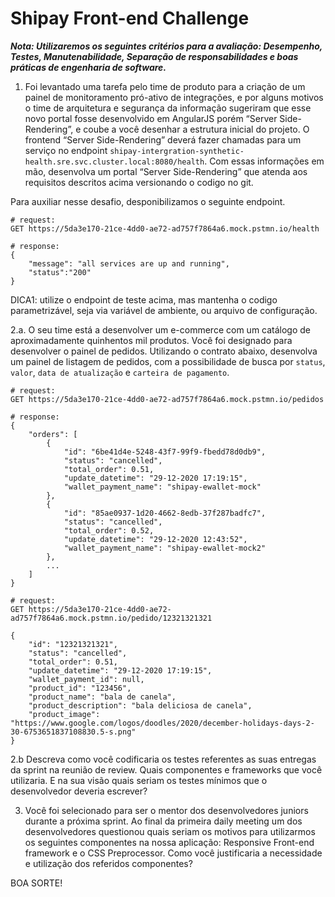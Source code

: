# Shipay Front-end Challenge

***Nota: Utilizaremos os seguintes critérios para a avaliação: Desempenho, Testes, Manutenabilidade, Separação de responsabilidades e boas práticas de engenharia de software.***

1. Foi levantado uma tarefa pelo time de produto para a criação de um painel de monitoramento pró-ativo de integrações, e por alguns motivos o time de arquitetura e segurança da informação sugeriram que esse novo portal fosse desenvolvido em AngularJS porém “Server Side-Rendering”, e coube a você desenhar a estrutura inicial do projeto. O frontend “Server Side-Rendering” deverá fazer chamadas para um serviço no endpoint `shipay-intergration-synthetic-health.sre.svc.cluster.local:8080/health`. Com essas informações em mão, desenvolva um portal “Server Side-Rendering” que atenda aos requisitos descritos acima versionando o codigo no git. 

Para auxiliar nesse desafio, desponibilizamos o seguinte endpoint.

```
# request:
GET https://5da3e170-21ce-4dd0-ae72-ad757f7864a6.mock.pstmn.io/health

# response:
{
    "message": "all services are up and running",
    "status":"200"
}
```
DICA1: utilize o endpoint de teste acima, mas mantenha o codigo parametrizável, seja via variável de ambiente, ou arquivo de configuração.

2.a. O seu time está a desenvolver um e-commerce com um catálogo de aproximadamente quinhentos mil produtos. Você foi designado para desenvolver o painel de pedidos. Utilizando o contrato abaixo, desenvolva um painel de listagem de pedidos, com a possibilidade de busca por `status`, `valor`, `data de atualização` e `carteira de pagamento`. 

```
# request:
GET https://5da3e170-21ce-4dd0-ae72-ad757f7864a6.mock.pstmn.io/pedidos

# response:
{
    "orders": [
        {
            "id": "6be41d4e-5248-43f7-99f9-fbedd78d0db9",
            "status": "cancelled",
            "total_order": 0.51,
            "update_datetime": "29-12-2020 17:19:15",
            "wallet_payment_name": "shipay-ewallet-mock"
        },
        {
            "id": "85ae0937-1d20-4662-8edb-37f287badfc7",
            "status": "cancelled",
            "total_order": 0.52,
            "update_datetime": "29-12-2020 12:43:52",
            "wallet_payment_name": "shipay-ewallet-mock2"
        },
        ...
    ]
}

# request:
GET https://5da3e170-21ce-4dd0-ae72-ad757f7864a6.mock.pstmn.io/pedido/12321321321

{
    "id": "12321321321",
    "status": "cancelled",
    "total_order": 0.51,
    "update_datetime": "29-12-2020 17:19:15",
    "wallet_payment_id": null,
    "product_id": "123456",
    "product_name": "bala de canela",
    "product_description": "bala deliciosa de canela",
    "product_image": "https://www.google.com/logos/doodles/2020/december-holidays-days-2-30-6753651837108830.5-s.png"
}

```

2.b Descreva como você codificaria os testes referentes as suas entregas da sprint na reunião de review. Quais componentes e frameworks que você utilizaria. E na sua visão quais seriam os testes mínimos que o desenvolvedor deveria escrever?  

3. Você foi selecionado para ser o mentor dos desenvolvedores juniors durante a próxima sprint. Ao final da primeira daily meeting um dos desenvolvedores questionou quais seriam os motivos para utilizarmos os seguintes componentes na nossa aplicação: Responsive Front-end framework e o CSS Preprocessor. Como você justificaria a necessidade e utilização dos referidos componentes?


BOA SORTE!
